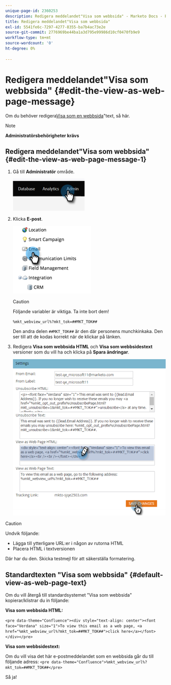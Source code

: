 ```yaml
---
unique-page-id: 2360253
description: Redigera meddelandet"Visa som webbsida" - Marketo Docs - Produktdokumentation
title: Redigera meddelandet"Visa som webbsida"
exl-id: 5541fe6c-7297-4277-8355-ba7b4ac73e2e
source-git-commit: 2776969be44ba1a3d795e99986d10cf0470fb9e9
workflow-type: tm+mt
source-wordcount: '0'
ht-degree: 0%

---
```


# Redigera meddelandet&quot;Visa som webbsida&quot; {#edit-the-view-as-web-page-message}

Om du behöver redigera[Visa som en webbsida](/help/marketo/product-docs/email-marketing/general/functions-in-the-editor/add-a-view-as-web-page-link-to-an-email.md)&quot;text, så här.

>[!NOTE]
>
>**Administratörsbehörigheter krävs**

## Redigera meddelandet&quot;Visa som webbsida&quot; {#edit-the-view-as-web-page-message-1}

1. Gå till **Administratör** område.

   ![](assets/edit-the-view-as-web-page-message-1.png)

1. Klicka **E-post**.

   ![](assets/edit-the-view-as-web-page-message-2.png)

   >[!CAUTION]
   >
   >Följande variabler är viktiga. Ta inte bort dem!
   >
   >`%mkt_webview_url%?mkt_tok=##MKT_TOK##`
   >
   >Den andra delen `##MKT_TOK##` är den där personens munchkinkaka. Den ser till att de kodas korrekt när de klickar på länken.

1. Redigera **Visa som webbsida HTML** och **Visa som webbsidestext** versioner som du vill ha och klicka på **Spara ändringar**.

   ![](assets/edit-the-view-as-web-page-message-3.png)

>[!CAUTION]
>
>Undvik följande:
>
>* Lägga till ytterligare URL:er i någon av rutorna HTML
>* Placera HTML i textversionen


Där har du den. Skicka testmejl för att säkerställa formatering.

## Standardtexten &quot;Visa som webbsida&quot; {#default-view-as-web-page-text}

Om du vill återgå till standardsystemet &quot;Visa som webbsida&quot; kopierar/klistrar du in följande:

**Visa som webbsida HTML:**

`<pre data-theme="Confluence"><div style="text-align: center"><font face="Verdana" size="1">To view this email as a web page, <a href="%mkt_webview_url%?mkt_tok=##MKT_TOK##">click here</a></font></div></pre>`

**Visa som webbsidestext:**

Om du vill visa det här e-postmeddelandet som en webbsida går du till följande adress:
`<pre data-theme="Confluence">%mkt_webview_url%?mkt_tok=##MKT_TOK##</pre>`

Så ja!
